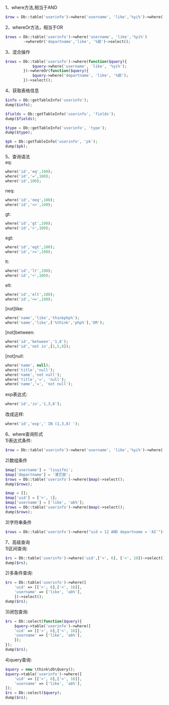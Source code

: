 1、where方法,相当于AND
```php
$row = Db::table('userinfo')->where('username', 'like','%yi%')->where('uid',2)->select();
```
2、whereOr方法，相当于OR
```php
$rows = Db::table('userinfo')->where('username', 'like','%yi%')
		->whereOr('departname','like', '%部')->select();
```
3、混合操作
```php
$rows = Db::table('userinfo')->where(function($query){
		 	$query->where('username', 'like', '%yi%');
		})->whereOr(function($query){
		 	$query->where('departname', 'like', '%部');
		})->select();
```
4、获取表格信息
```php
$info = Db::getTableInfo('userinfo');
dump($info); 

$fields = Db::getTableInfo('userinfo', 'fields');
dump($fields);

$type = Db::getTableInfo('userinfo', 'type');
dump($type);

$pk = Db::getTableInfo('userinfo', 'pk');
dump($pk);
```
5、查询语法<br>
eq:
```php
where('id','eq',100);
where('id','=',100);
where('id',100);
```
neq:
```php
where('id','neq',100);
where('id','<>',100);
```
gt:
```php
where('id','gt',100);
where('id','>',100);
```
egt:
```php
where('id','egt',100);
where('id','>=',100);
```
lt:
```php
where('id','lt',100);
where('id','<',100);
```
elt:
```php
where('id','elt',100);
where('id','<=',100);
```
[not]like:
```php
where('name','like','thinkphp%');
where('name','like',['%think','php%'],'OR');
```
[not]between:
```php
where('id','between','1,8');
where('id','not in',[1,5,8]);
```
[not]null:
```php
where('name', null);
where('title','null');
where('name','not null');
where('title','=', 'null');
where('name','=', 'not null');
```
exp表达式:
```php
where('id','in','1,3,8');
```
改成这样:
```php
where('id','exp',' IN (1,3,8) ');
```
6、where查询形式<br>
1)表达式条件:
```php
$row = Db::table('userinfo')->where('username', 'like','%yi%')->where('uid',2)->select();
```
2)数组条件
```php
$map['username'] = 'liuyifei';
$map['departname'] = '演艺部';
$rows = Db::table('userinfo')->where($map)->select();
dump($rows);

$map = [];
$map['uid'] = ['>', 1];
$map['username'] = ['like', 'ab%'];
$rows = Db::table('userinfo')->where($map)->select();
dump($rows);
```
3)字符串条件
```php
$rows = Db::table('userinfo')->where("uid = 12 AND departname = 'AI'")->select();
```
7、高级查询<br>
1)区间查询:
```php
$rs = Db::table('userinfo')->where('uid',['>', 6], ['<', 16])->select();
dump($rs);
```
2)多条件查询:
```php
$rs = Db::table('userinfo')->where([
	'uid' => [['>', 6],['<', 16]],
	'username' => ['like', 'ab%'],
	])->select();
dump($rs);
```
3)闭包查询:
```php
$rs = Db::select(function($query){
	$query->table('userinfo')->where([
	'uid' => [['>', 6],['<', 16]],
	'username' => ['like', 'ab%'],
	]);
});
dump($rs);
```
4)query查询:
```php
$query = new \think\db\Query();
$query->table('userinfo')->where([
	'uid' => [['>', 6],['<', 16]],
	'username' => ['like', 'ab%'],
]);
$rs = Db::select($query);
dump($rs);
```

